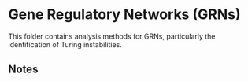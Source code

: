 # Gene Regulatory Networks (GRNs)

This folder contains analysis methods for GRNs, particularly the identification of Turing instabilities.

## Notes

